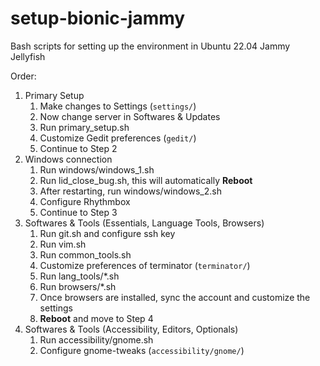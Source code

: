 # setup-bionic-jammy

Bash scripts for setting up the environment in Ubuntu 22.04 Jammy Jellyfish

Order:

1. Primary Setup
   1. Make changes to Settings (`settings/`)
   2. Now change server in Softwares & Updates
   3. Run primary_setup.sh
   4. Customize Gedit preferences (`gedit/`)
   5. Continue to Step 2
2. Windows connection
   1. Run windows/windows_1.sh
   2. Run lid_close_bug.sh, this will automatically **Reboot**
   3. After restarting, run windows/windows_2.sh
   4. Configure Rhythmbox
   5. Continue to Step 3
3. Softwares & Tools (Essentials, Language Tools, Browsers)
   1. Run git.sh and configure ssh key
   2. Run vim.sh
   3. Run common_tools.sh
   4. Customize preferences of terminator (`terminator/`)
   5. Run lang_tools/\*.sh
   6. Run browsers/\*.sh
   7. Once browsers are installed, sync the account and customize the settings
   8. **Reboot** and move to Step 4
4. Softwares & Tools (Accessibility, Editors, Optionals)
   1. Run accessibility/gnome.sh
   2. Configure gnome-tweaks (`accessibility/gnome/`)
